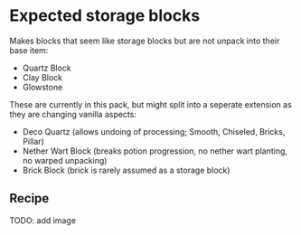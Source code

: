# Expected storage blocks

Makes blocks that seem like storage blocks but are not unpack into their base item:

- Quartz Block
- Clay Block
- Glowstone

These are currently in this pack, but might split into a seperate extension as 
they are changing vanilla aspects:

- Deco Quartz (allows undoing of processing; Smooth, Chiseled, Bricks, Pillar)
- Nether Wart Block (breaks potion progression, no nether wart planting, no warped unpacking)
- Brick Block (brick is rarely assumed as a storage block)


## Recipe

TODO: add image


